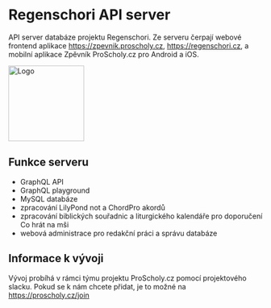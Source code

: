 # Regenschori API server
API server databáze projektu Regenschori. Ze serveru čerpají webové frontend aplikace
 https://zpevnik.proscholy.cz, https://regenschori.cz, 
 a mobilní aplikace Zpěvník ProScholy.cz pro Android a iOS.

<img src="https://zpevnik.proscholy.cz/img/logo_bubble.svg" alt="Logo" width="150">

## Funkce serveru
- GraphQL API 
- GraphQL playground
- MySQL databáze
- zpracování LilyPond not a ChordPro akordů
- zpracování biblických souřadnic a liturgického kalendáře pro doporučení Co hrát na mši
- webová administrace pro redakční práci a správu databáze

## Informace k vývoji
Vývoj probíhá v rámci týmu projektu ProScholy.cz pomocí projektového slacku.
Pokud se k nám chcete přidat, je to možné na https://proscholy.cz/join

